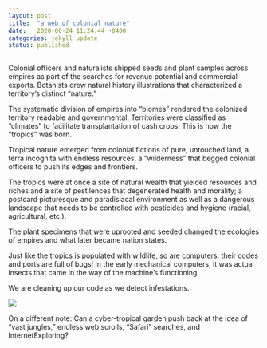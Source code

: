 ```yaml
---
layout: post
title:  "a web of colonial nature"
date:   2020-06-24 11:24:44 -0400
categories: jekyll update
status: published
---
```


Colonial officers and naturalists shipped seeds and plant samples across empires as part of the searches for revenue potential and commercial exports. Botanists drew natural history illustrations that characterized a territory’s distinct “nature.” 

The systematic division of empires into “biomes” rendered the colonized territory readable and governmental. Territories were classified as “climates” to facilitate transplantation of cash crops.
This is how the “tropics” was born. 

Tropical nature emerged from colonial fictions of pure, untouched land, a terra incognita with endless resources, a “wilderness” that begged colonial officers to push its edges and frontiers.

The tropics were at once a site of natural wealth that yielded resources and riches and a site of pestilences that degenerated health and morality; a postcard picturesque and paradisiacal environment as well as a dangerous landscape that needs to be controlled with pesticides and hygiene (racial, agricultural, etc.). 
 
The plant specimens that were uprooted and seeded changed the ecologies of empires and what later became nation states. 

Just like the tropics is populated with wildlife, so are computers: their codes and ports are full of bugs! In the early mechanical computers, it was actual insects that came in the way of the machine’s functioning. 

We are cleaning up our code as we detect infestations. 

![]( bug.png) 

On a different note: Can a cyber-tropical garden push back at the idea of “vast jungles,” endless web scrolls, “Safari” searches, and InternetExploring?
